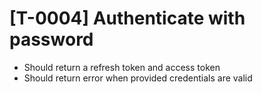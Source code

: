 # [T-0004] Authenticate with password

- Should return a refresh token and access token
- Should return error when provided credentials are valid
